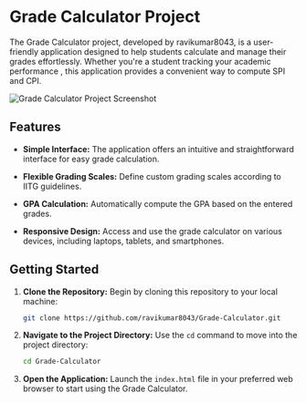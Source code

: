 # Grade Calculator Project

The Grade Calculator project, developed by ravikumar8043, is a user-friendly application designed to help students calculate and manage their grades effortlessly. Whether you're a student tracking your academic performance , this application provides a convenient way to compute SPI and CPI.

![Grade Calculator Project Screenshot](screenshot.png)

## Features

- **Simple Interface:** The application offers an intuitive and straightforward interface for easy grade calculation.

- **Flexible Grading Scales:** Define custom grading scales according to IITG guidelines.

- **GPA Calculation:** Automatically compute the GPA based on the entered grades.

- **Responsive Design:** Access and use the grade calculator on various devices, including laptops, tablets, and smartphones.

## Getting Started

1. **Clone the Repository:** Begin by cloning this repository to your local machine:

   ```bash
   git clone https://github.com/ravikumar8043/Grade-Calculator.git
   ```

2. **Navigate to the Project Directory:** Use the `cd` command to move into the project directory:

   ```bash
   cd Grade-Calculator
   ```

3. **Open the Application:** Launch the `index.html` file in your preferred web browser to start using the Grade Calculator.
